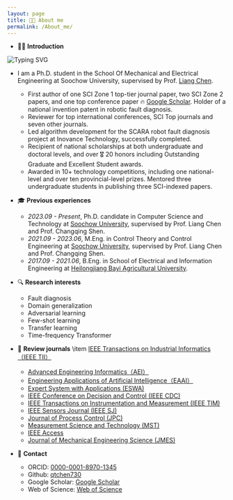 ```yaml
---
layout: page
title: 👨‍🎓 About me
permalink: /About_me/
---
```

- 👨‍🎓 **Introduction**

![Typing SVG](https://readme-typing-svg.demolab.com?lines=你好，欢迎来到我的主页;我是一名在读博士生。)

- I am a Ph.D. student in the School Of Mechanical and Electrical Engineering at Soochow University, supervised by Prof. [Liang Chen](https://jdxy.suda.edu.cn/).
  - First author of one SCI Zone 1 top-tier journal paper, two SCI Zone 2 papers, and one top conference paper 🔥 [Google Scholar](https://scholar.google.com/citations?user=Ag4Bcb6bUv4C). Holder of a national invention patent in robotic fault diagnosis.
  - Reviewer for top international conferences, SCI Top journals and seven other journals.
  - Led algorithm development for the SCARA robot fault diagnosis project at Inovance Technology, successfully completed.
  - Recipient of national scholarships at both undergraduate and doctoral levels, and over 🎖 20 honors including Outstanding Graduate and Excellent Student awards.
  - Awarded in 10+ technology competitions, including one national-level and over ten provincial-level prizes. Mentored three undergraduate students in publishing three SCI-indexed papers.
  
- 🎓 **Previous experiences**
  - *2023.09 - Present*, Ph.D. candidate in Computer Science and Technology at [Soochow University](https://www.suda.edu.cn/), supervised by Prof. Liang Chen and Prof. Changqing Shen.
  - *2021.09 - 2023.06*, M.Eng. in Control Theory and Control Engineering at [Soochow University](https://www.suda.edu.cn/), supervised by Prof. Liang Chen and Prof. Changqing Shen.
  - *2017.09 - 2021.06*, B.Eng. in School of Electrical and Information Engineering at [Heilongjiang Bayi Agricultural University](https://www.byau.edu.cn/).

- 🔍 **Research interests**
  - Fault diagnosis
  - Domain generalization
  - Adversarial learning
  - Few-shot learning
  - Transfer learning
  - Time-frequency Transformer
  
- 📖 **Review journals**
  \item [IEEE Transactions on Industrial Informatics（IEEE TII）](https://mc.manuscriptcentral.com/tii)
  - [Advanced Engineering Informatics（AEI）](https://www2.cloud.editorialmanager.com/advei/default2.aspx)
  - [Engineering Applications of Artificial Intelligence（EAAI）](https://www.sciencedirect.com/journal/engineering-applications-of-artificial-intelligence)
  - [Expert System with Applications (ESWA)](https://www.editorialmanager.com/eswa/default2.aspx)
  - [IEEE Conference on Decision and Control (IEEE CDC)](https://css.paperplaza.net/conferences/scripts/start.pl)
  - [IEEE Transactions on Instrumentation and Measurement (IEEE TIM)](https://www2.cloud.editorialmanager.com/tim/default2.aspx)
  - [IEEE Sensors Journal (IEEE SJ)](https://mc.manuscriptcentral.com/sensors)
  - [Journal of Process Control (JPC)](https://www.editorialmanager.com/jprocont/default2.aspx)
  - [Measurement Science and Technology (MST)](https://mc04.manuscriptcentral.com/mst-iop)
  - [IEEE Access](https://mc.manuscriptcentral.com/ieee-access)
  - [Journal of Mechanical Engineering Science (JMES)](https://mc.manuscriptcentral.com/jmes)
- 📧 **Contact**
  - ORCID: [0000-0001-8970-1345](https://orcid.org/0000-0001-8970-1345)
  - Github: [qtchen730](https://github.com/qtchen730)
  - Google Scholar: [Google Scholar](https://scholar.google.com/citations?user=Ag4Bcb6bUv4C)
  - Web of Science: [Web of Science](https://webofscience.clarivate.cn/wos/author/record/IVH-2322-2023)


